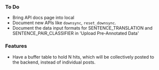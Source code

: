 ### To Do

- Bring API docs page into local
- Document new APIs like `downsync`, `reset_downsync`.
- Document the data input formats for SENTENCE_TRANSLATION and SENTENCE_PAIR_CLASSIFIER in 'Upload Pre-Annotated Data'

### Features

- Have a buffer table to hold N hits, which will be collectively posted to the backend, instead of individual posts.
